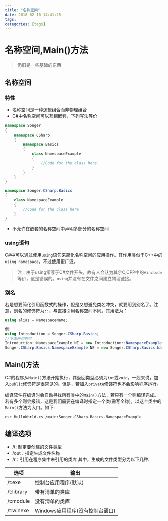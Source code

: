 ```yaml
---
title: "名称空间"
date: 2018-02-10 14:41:25
tags: 
categories: [tags]
---
```


# 名称空间,Main()方法

> 仍旧是一些基础的东西

<!--more-->

## 名称空间
### 特性
* 名称空间是一种逻辑组合而非物理组合
* C#中名称空间可以互相嵌套，下列写法等价
``` C#
namespace Songer
{
	namespace CSharp
    {
    	namespace Basics
        {
        	class NamespaceExample
            {
            	//Code for the class here
            }
        }
    }
}
```
```c#
namespace Songer.CSharp.Basics
{
	class NamespaceExample
    {
    	//Code for the class here
    }
}
```
* 不允许在嵌套的名称空间中声明多部分的名称空间

### using语句
C#中可以通过使用`using`语句来简化名称空间的应用操作。其作用类似于C++中的`using namespace`，不过使用更广泛。

> 注：由于using常写于C#文件开头，故有人会认为其余C,CPP中的`#include`等价，这是错误的。`using`并没有在文件之间建立物理链接。

### 别名
若是想要简化引用函数式的操作，但是又想避免类名冲突，就要用到别名了。注意，别名的修饰符为`::`，与直接引用名称空间不同。其用法为：
```C#
using alias = NamespaceName;

例:
using Introduction = Songer.CSharp.Basics;
//下面两句等价
Introduction::NamespaceExample NE = new Introduction::NamespaceExample();
Songer.CSharp.Basics.NamespaceExample NE = new Songer.CSharp.Basics.NamespaceExample();
```

## Main()方法
C#的程序从`Main()`方法开始执行，其返回类型必须为`int`或`void`。一般来说，加入`public`修饰符是很常见的。但是，若加入`private`修饰符也不会影响程序运行。

编译软件在编译时会自动寻找所有类中的`Main()`方法，若只有一个则编译完成。若有多个则会报错，这是我们需要在编译时指定一个类(需写全称)，以这个类中的`Main()`方法为入口。如下:
```bash
csc HelloWorld.cs /main:Songer.CSharp.Basics.NamespaceExample
```

## 编译选项

* /t: 制定要创建的文件类型
* /out：指定生成文件名称
* /r：引用在程序集中未引用的类库
其中，生成的文件类型分为以下几种:

|    选项   |            输出                 |
|-----------|--------------------------------|
|/t:exe     |  控制台应用程序(默认)			  |
|/t:library |  带有清单的类库					|
|/t:module  |  没有清单的类库					|
|/t:winexe  |  Windows应用程序(没有控制台窗口)	 |
